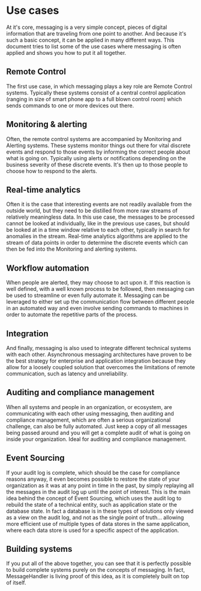 # Use cases

At it's core, messaging is a very simple concept, pieces of digital information that are traveling from one point to another. And because it's such a basic concept, it can be applied in many different ways. This document tries to list some of the use cases where messaging is often applied and shows you how to put it all together.

## Remote Control

The first use case, in which messaging plays a key role are Remote Control systems. Typically these systems consist of a central control application (ranging in size of smart phone app to a full blown control room) which sends commands to one or more devices out there.

## Monitoring & alerting

Often, the remote control systems are accompanied by Monitoring and Alerting systems. These systems monitor things out there for vital discrete events and respond to those events by informing the correct people about what is going on. Typically using alerts or notifications depending on the business severity of these discrete events. It's then up to those people to choose how to respond to the alerts.

## Real-time analytics

Often it is the case that interesting events are not readily available from the outside world, but they need to be distilled from more raw streams of relatively meaningless data. In this use case, the messages to be processed cannot be looked at individually, like in the previous use cases, but should be looked at in a time window relative to each other, typically in search for anomalies in the stream. Real-time analytics algorithms are applied to the stream of data points in order to determine the discrete events which can then be fed into the Monitoring and alerting systems.

## Workflow automation

When people are alerted, they may choose to act upon it. If this reaction is well defined, with a well known process to be followed, then messaging can be used to streamline or even fully automate it. Messaging can be leveraged to either set up the communication flow between different people in an automated way and even involve sending commands to machines in order to automate the repetitive parts of the process.

## Integration

And finally, messaging is also used to integrate different technical systems with each other. Asynchronous messaging architectures have proven to be the best strategy for enterprise and application integration because they allow for a loosely coupled solution that overcomes the limitations of remote communication, such as latency and unreliability.

## Auditing and compliance management

When all systems and people in an organization, or ecosystem, are communicating with each other using messaging, then auditing and compliance management, which are often a serious organizational challenge, can also be fully automated. Just keep a copy of all messages being passed around and you will get a complete audit of what is going on inside your organization. Ideal for auditing and compliance management.

## Event Sourcing

If your audit log is complete, which should be the case for compliance reasons anyway, it even becomes possible to restore the state of your organization as it was at any point in time in the past, by simply replaying all the messages in the audit log up until the point of interest. This is the main idea behind the concept of Event Sourcing, which uses the audit log to rebuild the state of a technical entity, such as application state or the database state. In fact a database is in these types of solutions only viewed as a view on the audit log, and not as the single point of truth... allowing more efficient use of multiple types of data stores in the same application, where each data store is used for a specific aspect of the application.

##  Building systems

If you put all of the above together, you can see that it is perfectly possible to build complete systems purely on the concepts of messaging. In fact, MessageHandler is living proof of this idea, as it is completely built on top of itself.



